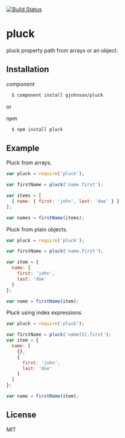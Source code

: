 [![Build Status](https://secure.travis-ci.org/gjohnson/pluck.png?branch=master)](http://travis-ci.org/gjohnson/pluck)

# pluck

  pluck property path from arrays or an object.

## Installation

*component*

```sh
  $ component install gjohnson/pluck
```

or

*npm*

```sh
  $ npm install pluck
```

## Example

Pluck from arrays.

```javascript
var pluck = require('pluck');

var firstName = pluck('name.first');

var items = [
  { name: { first: 'john', last: 'doe' } }
];

var names = firstName(items);
```

Pluck from plain objects.

```javascript
var pluck = require('pluck');

var firstName = pluck('name.first');

var item = {
  name: {
    first: 'john',
    last: 'doe'
  }
};

var name = firstName(item);
```

Pluck using index expressions.

```javascript
var pluck = require('pluck');

var firstName = pluck('name[1].first');
var item = {
  name: [
    {},
    {
      first: 'john',
      last: 'doe'
    }
  ]
};

var name = firstName(item);
```

## License

MIT
